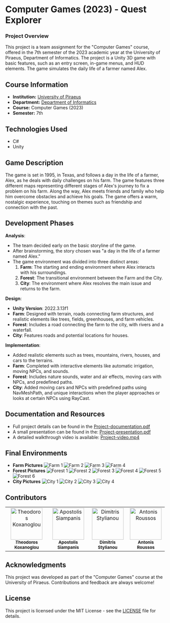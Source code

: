 # Computer Games (2023) - Quest Explorer

### **Project Overview**
This project is a team assignment for the "Computer Games" course, offered in the 7th semester of the 2023 academic year at the University of Piraeus, Department of Informatics. The project is a Unity 3D game with basic features, such as an entry screen, in-game menus, and HUD elements. The game simulates the daily life of a farmer named Alex.

## Course Information
- **Institution:** [University of Piraeus](https://www.unipi.gr/en/home/)
- **Department:** [Department of Informatics](https://cs.unipi.gr/en/)
- **Course:** Computer Games (2023)
- **Semester:** 7th

## Technologies Used
- C#
- Unity


## **Game Description**
The game is set in 1995, in Texas, and follows a day in the life of a farmer, Alex, as he deals with daily challenges on his farm. The game features three different maps representing different stages of Alex's journey to fix a problem on his farm. Along the way, Alex meets friends and family who help him overcome obstacles and achieve his goals. The game offers a warm, nostalgic experience, touching on themes such as friendship and connection with the past.

## **Development Phases**
**Analysis**:
- The team decided early on the basic storyline of the game.
- After brainstorming, the story chosen was "a day in the life of a farmer named Alex."
- The game environment was divided into three distinct areas: 
  1. **Farm**: The starting and ending environment where Alex interacts with his surroundings.
  2. **Forest**: The transitional environment between the Farm and the City.
  3. **City**: The environment where Alex resolves the main issue and returns to the farm.

**Design**:
- **Unity Version**: 2022.3.13f1
- **Farm**: Designed with terrain, roads connecting farm structures, and realistic elements like trees, fields, greenhouses, and farm vehicles.
- **Forest**: Includes a road connecting the farm to the city, with rivers and a waterfall.
- **City**: Features roads and potential locations for houses.

**Implementation**:
- Added realistic elements such as trees, mountains, rivers, houses, and cars to the terrains.
- **Farm**: Completed with interactive elements like automatic irrigation, moving NPCs, and sounds.
- **Forest**: Includes nature sounds, water and air effects, moving cars with NPCs, and predefined paths.
- **City**: Added moving cars and NPCs with predefined paths using NavMeshPath, and unique interactions when the player approaches or looks at certain NPCs using RayCast.

## Documentation and Resources
- Full project details can be found in the [Project-documentation.pdf](./docs/Project-documentation.pdf)
- A small presentation can be found in the: [Project-presentation.pdf](./docs/Project-presentation.pdf)
- A detailed walkthrough video is available: [Project-video.mp4](./video/Project-video.mp4)

## **Final Environments**
- **Farm Pictures**
  ![Farm 1](./images/farm_1.png)
  ![Farm 2](./images/farm_2.png)
  ![Farm 3](./images/farm_3.png)
  ![Farm 4](./images/farm_4.png)
- **Forest Pictures**
  ![Forest 1](./images/forest_1.png)
  ![Forest 2](./images/forest_2.png)
  ![Forest 3](./images/forest_3.png)
  ![Forest 4](./images/forest_4.png)
  ![Forest 5](./images/forest_5.png)
  ![Forest 6](./images/forest_6.png)
- **City Pictures**
  ![City 1](./images/city_1.png)
  ![City 2](./images/city_2.png)
  ![City 3](./images/city_3.png)
  ![City 4](./images/city_4.png)

## Contributors
<table>
  <tr>
    <td align="center"><a href="https://github.com/thkox"><img src="https://avatars.githubusercontent.com/u/79880468?v=4" width="100px;" alt="Theodoros Koxanoglou"/><br /><sub><b>Theodoros Koxanoglou</b></sub></a><br /></td>
    <td align="center"><a href="https://github.com/ApostolisSiampanis"><img src="https://avatars.githubusercontent.com/u/75365398?v=4" width="100px;" alt="Apostolis Siampanis"/><br /><sub><b>Apostolis Siampanis</b></sub></a><br /></td>
    <td align="center"><a href="https://github.com/dimitrisstyl7"><img src="https://avatars.githubusercontent.com/u/75742419?v=4" width="100px;" alt="Dimitris Stylianou"/><br /><sub><b>Dimitris Stylianou</b></sub></a><br /></td>
    <td align="center"><a href="https://github.com/roussosan"><img src="https://avatars.githubusercontent.com/u/79643636?v=4" width="100px;" alt="Antonis Roussos"/><br /><sub><b>Antonis Roussos</b></sub></a><br /></td>
  </tr>
</table>

## Acknowledgments
This project was developed as part of the "Computer Games" course at the University of Piraeus. Contributions and feedback are always welcome!

## License
This project is licensed under the MIT License - see the [LICENSE](./LICENSE) file for details.
